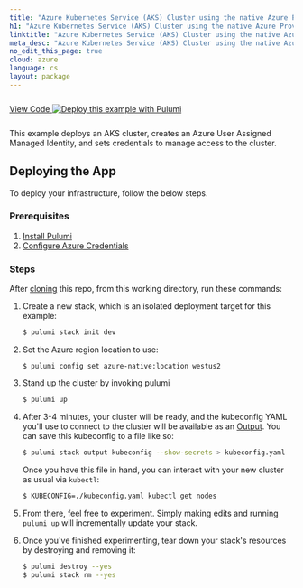 ```yaml
---
title: "Azure Kubernetes Service (AKS) Cluster using the native Azure Provider | C#"
h1: "Azure Kubernetes Service (AKS) Cluster using the native Azure Provider"
linktitle: "Azure Kubernetes Service (AKS) Cluster using the native Azure Provider"
meta_desc: "Azure Kubernetes Service (AKS) Cluster using the native Azure Provider How-to Guide using C#"
no_edit_this_page: true
cloud: azure
language: cs
layout: package
---
```


<!-- WARNING: this page was generated by a tool. Do not edit it by hand. -->
<!-- To change it, please see https://github.com/pulumi/registry/tree/master/tools/mktutorial. -->

<p class="mb-4 inline-flex items-center">
    <a class="rounded-md font-display text-lg text-white bg-white border-2 border-blue-600 px-3 mr-2 whitespace-no-wrap hover:text-white" style="height: 45px; line-height: 41px;" href="https://github.com/pulumi/examples/tree/master/azure-cs-aks-managed-identity" target="_blank">
        <span class="flex items-center">
            <i class="fab fa-github pr-1.5"></i>
            <span>View Code</span>
        </span>
    </a>
    <a href="https://app.pulumi.com/new?template=https://github.com/pulumi/examples/blob/master/azure-cs-aks-managed-identity/README.md" target="_blank">
        <img src="https://get.pulumi.com/new/button.svg" alt="Deploy this example with Pulumi">
    </a>
</p>


This example deploys an AKS cluster, creates an Azure User Assigned Managed Identity, and sets credentials to manage access to the cluster.

## Deploying the App

To deploy your infrastructure, follow the below steps.

### Prerequisites

1. [Install Pulumi](https://www.pulumi.com/docs/get-started/install/)
1. [Configure Azure Credentials](https://www.pulumi.com/docs/intro/cloud-providers/azure/setup/)

### Steps

After [cloning](https://github.com/pulumi/examples#checking-out-a-single-example) this repo, from this working directory, run these commands:

1. Create a new stack, which is an isolated deployment target for this example:

    ```bash
    $ pulumi stack init dev
    ```

1. Set the Azure region location to use:

    ```
    $ pulumi config set azure-native:location westus2
    ```

1. Stand up the cluster by invoking pulumi
    ```bash
    $ pulumi up
    ```

1. After 3-4 minutes, your cluster will be ready, and the kubeconfig YAML you'll use to connect to the cluster will be available as an [Output](https://www.pulumi.com/docs/concepts/inputs-outputs/#outputs). You can save this kubeconfig to a file like so:

    ```bash
    $ pulumi stack output kubeconfig --show-secrets > kubeconfig.yaml
    ```

    Once you have this file in hand, you can interact with your new cluster as usual via `kubectl`:

    ```bash
    $ KUBECONFIG=./kubeconfig.yaml kubectl get nodes
    ```

1. From there, feel free to experiment. Simply making edits and running `pulumi up` will incrementally update your stack.

1. Once you've finished experimenting, tear down your stack's resources by destroying and removing it:

    ```bash
    $ pulumi destroy --yes
    $ pulumi stack rm --yes
    ```

